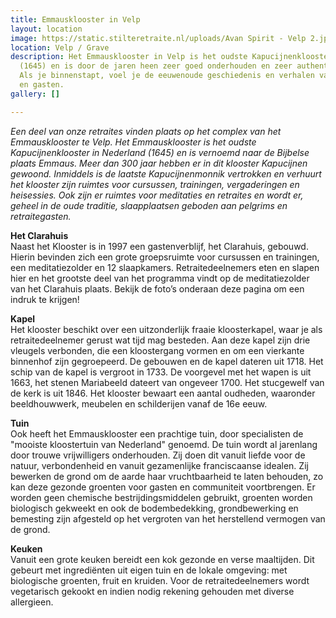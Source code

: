 ```yaml
---
title: Emmausklooster in Velp
layout: location
image: https://static.stilteretraite.nl/uploads/Avan Spirit - Velp 2.jpg
location: Velp / Grave
description: Het Emmausklooster in Velp is het oudste Kapucijnenklooster in Nederland
  (1645) en is door de jaren heen zeer goed onderhouden en zeer authentiek te noemen.
  Als je binnenstapt, voel je de eeuwenoude geschiedenis en verhalen van alle bewoners
  en gasten.
gallery: []

---
```

_Een deel van onze retraites vinden plaats op het complex van het Emmausklooster te Velp. Het Emmausklooster is het oudste Kapucijnenklooster in Nederland (1645) en is vernoemd naar de Bijbelse plaats Emmaus. Meer dan 300 jaar hebben er in dit klooster Kapucijnen gewoond. Inmiddels is de laatste Kapucijnenmonnik vertrokken en verhuurt het klooster zijn ruimtes voor cursussen, trainingen, vergaderingen en heisessies. Ook zijn er ruimtes voor meditaties en retraites en wordt er, geheel in de oude traditie, slaapplaatsen geboden aan pelgrims en retraitegasten._  
  
**Het Clarahuis**  
Naast het Klooster is in 1997 een gastenverblijf, het Clarahuis, gebouwd. Hierin bevinden zich een grote groepsruimte voor cursussen en trainingen, een meditatiezolder en 12 slaapkamers. Retraitedeelnemers eten en slapen hier en het grootste deel van het programma vindt op de meditatiezolder van het Clarahuis plaats. Bekijk de foto’s onderaan deze pagina om een indruk te krijgen!  
  
**Kapel**  
Het klooster beschikt over een uitzonderlijk fraaie kloosterkapel, waar je als retraitedeelnemer gerust wat tijd mag besteden. Aan deze kapel zijn drie vleugels verbonden, die een kloostergang vormen en om een vierkante binnenhof zijn gegroepeerd. De gebouwen en de kapel dateren uit 1718. Het schip van de kapel is vergroot in 1733. De voorgevel met het wapen is uit 1663, het stenen Mariabeeld dateert van ongeveer 1700. Het stucgewelf van de kerk is uit 1846. Het klooster bewaart een aantal oudheden, waaronder beeldhouwwerk, meubelen en schilderijen vanaf de 16e eeuw.   
  
**Tuin**  
Ook heeft het Emmausklooster een prachtige tuin, door specialisten de "mooiste kloostertuin van Nederland" genoemd. De tuin wordt al jarenlang door trouwe vrijwilligers onderhouden. Zij doen dit vanuit liefde voor de natuur, verbondenheid en vanuit gezamenlijke franciscaanse idealen. Zij bewerken de grond om de aarde haar vruchtbaarheid te laten behouden, zo kan deze gezonde groenten voor gasten en communiteit voortbrengen. Er worden geen chemische bestrijdingsmiddelen gebruikt, groenten worden biologisch gekweekt en ook de bodembedekking, grondbewerking en bemesting zijn afgesteld op het vergroten van het herstellend vermogen van de grond.  
  
**Keuken**  
Vanuit een grote keuken bereidt een kok gezonde en verse maaltijden. Dit gebeurt met ingrediënten uit eigen tuin en de lokale omgeving: met biologische groenten, fruit en kruiden. Voor de retraitedeelnemers wordt vegetarisch gekookt en indien nodig rekening gehouden met diverse allergieen.